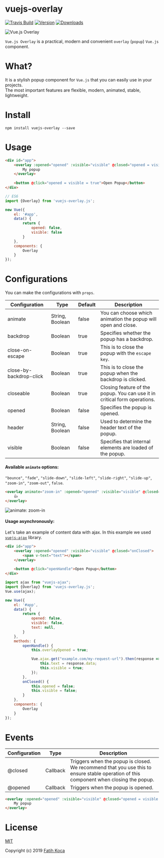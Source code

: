 # vuejs-overlay

[![Travis Build](https://img.shields.io/travis/fattihkoca/vuejs-overlay.svg)](https://travis-ci.org/fattihkoca/vuejs-overlay)
[![Version](https://img.shields.io/npm/v/vuejs-overlay.svg)](https://www.npmjs.com/package/vuejs-overlay)
[![Downloads](https://img.shields.io/npm/dm/vuejs-overlay.svg)](https://www.npmjs.com/package/vuejs-overlay)

![Vue.js Overlay](https://user-images.githubusercontent.com/1655312/70054926-8d469d80-15e9-11ea-9fdc-c8f65bf9bc85.png)

`Vue.js Overlay` is a practical, modern and convenient `overlay` (`popup`) `Vue.js` component.

# What?
It is a stylish popup component for `Vue.js` that you can easily use in your projects.  
The most important features are flexible, modern, animated, stable, lightweight.

# Install

```
npm install vuejs-overlay --save
```

# Usage

```html
<div id="app">
    <overlay :opened="opened" :visible="visible" @closed="opened = visible = false">
        My popup
    </overlay>
    
    <button @click="opened = visible = true">Open Popup</button>
</div>
```

```js
// ES6
import {Overlay} from 'vuejs-overlay.js';

new Vue({
    el: '#app',
    data() {
        return {
            opened: false,
            visible: false
        }
    },
    components: {
        Overlay
    }
});
```

# Configurations
You can make the configurations with `props`.

| Configuration                     | Type             | Default                  | Description                                                   |
| ----------------------------------| ---------------- | ------------------------ | ------------------------------------------------------------- |
| animate                           | String, Boolean  | false                    | You can choose which animation the popup will open and close. |
| backdrop                          | Boolean          | true                     | Specifies whether the popup has a backdrop.                   |
| close-on-escape                   | Boolean          | true                     | This is to close the popup with the `escape key`.             |
| close-by-backdrop-click           | Boolean          | true                     | This is to close the popup when the backdrop is clicked.      |
| closeable                         | Boolean          | true                     | Closing feature of the popup. You can use it in critical form operations. |
| opened                            | Boolean          | false                    | Specifies the popup is opened.                                |
| header                            | String, Boolean  | false                    | Used to determine the header text of the popup.               |
| visible                           | Boolean          | false                    | Specifies that internal elements are loaded of the popup.     |

#### Available `animate` options:
`"bounce"`, `"fade"`, `"slide-down"`, `"slide-left"`, `"slide-right"`, `"slide-up"`, `"zoom-in"`, `"zoom-out"`, `false`.

```html
<overlay animate="zoom-in" :opened="opened" :visible="visible" @closed="opened = visible = false">
    👍
</overlay>
```

![animate: zoom-in](https://user-images.githubusercontent.com/1655312/70065736-a147ca80-15fc-11ea-967d-3daed7501065.gif)

#### Usage asynchronously:
Let's take an example of content data with ajax. In this example we used [`vuejs-ajax`](https://github.com/fattihkoca/vuejs-ajax) library. 

```html
<div id="app">
    <overlay :opened="opened" :visible="visible" @closed="onClosed">
        <span v-text="text"></span>
    </overlay>
    
    <button @click="openHandle">Open Popup</button>
</div>
```

```js
import ajax from "vuejs-ajax";
import {Overlay} from 'vuejs-overlay.js';
Vue.use(ajax);

new Vue({
    el: '#app',
    data() {
        return {
            opened: false,
            visible: false,
            text: null,
        }
    },
    methods: {
        openHandle() {
            this.overlayOpened = true;

            Vue.ajax.get("example.com/my-request-url").then(response => {
                this.text = response.data;
                this.visible = true;
            });
        },
        onClosed() {
            this.opened = false;
            this.visible = false;
        }
    },
    components: {
        Overlay
    }
});
```

# Events
| Configuration                     | Type             | Description                                                   |
| ----------------------------------| ---------------- | ------------------------------------------------------------- |
| @closed                           | Callback         | Triggers when the popup is closed. We recommend that you use this to ensure stable operation of this component when closing the popup. |
| @opened                           | Callback         | Triggers when the popup is opened. |

```html
<overlay :opened="opened" :visible="visible" @closed="opened = visible = false" @opened="someCallback">
    My popup
</overlay>
```

# License
[MIT](LICENSE)

Copyright (c) 2019 [Fatih Koca](http://fattih.com)